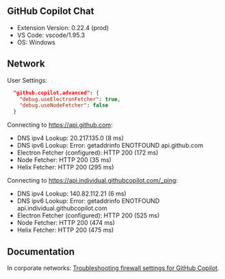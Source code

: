 ## GitHub Copilot Chat

- Extension Version: 0.22.4 (prod)
- VS Code: vscode/1.95.3
- OS: Windows

## Network

User Settings:
```json
  "github.copilot.advanced": {
    "debug.useElectronFetcher": true,
    "debug.useNodeFetcher": false
  }
```

Connecting to https://api.github.com:
- DNS ipv4 Lookup: 20.217.135.0 (8 ms)
- DNS ipv6 Lookup: Error: getaddrinfo ENOTFOUND api.github.com
- Electron Fetcher (configured): HTTP 200 (172 ms)
- Node Fetcher: HTTP 200 (35 ms)
- Helix Fetcher: HTTP 200 (295 ms)

Connecting to https://api.individual.githubcopilot.com/_ping:
- DNS ipv4 Lookup: 140.82.112.21 (6 ms)
- DNS ipv6 Lookup: Error: getaddrinfo ENOTFOUND api.individual.githubcopilot.com
- Electron Fetcher (configured): HTTP 200 (525 ms)
- Node Fetcher: HTTP 200 (474 ms)
- Helix Fetcher: HTTP 200 (475 ms)

## Documentation

In corporate networks: [Troubleshooting firewall settings for GitHub Copilot](https://docs.github.com/en/copilot/troubleshooting-github-copilot/troubleshooting-firewall-settings-for-github-copilot).